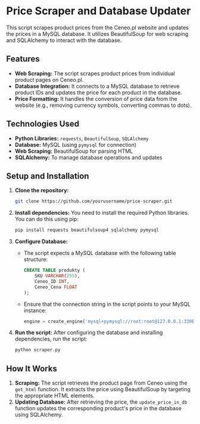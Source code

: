 
# Price Scraper and Database Updater

This script scrapes product prices from the Ceneo.pl website and updates the prices in a MySQL database. It utilizes BeautifulSoup for web scraping and SQLAlchemy to interact with the database.

## Features

- **Web Scraping:** The script scrapes product prices from individual product pages on Ceneo.pl.
- **Database Integration:** It connects to a MySQL database to retrieve product IDs and updates the price for each product in the database.
- **Price Formatting:** It handles the conversion of price data from the website (e.g., removing currency symbols, converting commas to dots).

## Technologies Used

- **Python Libraries:** `requests`, `BeautifulSoup`, `SQLAlchemy`
- **Database:** MySQL (using `pymysql` for connection)
- **Web Scraping:** BeautifulSoup for parsing HTML
- **SQLAlchemy:** To manage database operations and updates

## Setup and Installation

1. **Clone the repository:**
   ```bash
   git clone https://github.com/yourusername/price-scraper.git
   ```

2. **Install dependencies:**
   You need to install the required Python libraries. You can do this using pip:
   ```bash
   pip install requests beautifulsoup4 sqlalchemy pymysql
   ```

3. **Configure Database:**
   - The script expects a MySQL database with the following table structure:
     ```sql
     CREATE TABLE produkty (
         SKU VARCHAR(255),
         Ceneo_ID INT,
         Ceneo_Cena FLOAT
     );
     ```
   - Ensure that the connection string in the script points to your MySQL instance:
     ```python
     engine = create_engine('mysql+pymysql://root:root@127.0.0.1:3306/myapp')
     ```

4. **Run the script:**
   After configuring the database and installing dependencies, run the script:
   ```bash
   python scraper.py
   ```

## How It Works

1. **Scraping:** The script retrieves the product page from Ceneo using the `get_html` function. It extracts the price using BeautifulSoup by targeting the appropriate HTML elements.
2. **Updating Database:** After retrieving the price, the `update_price_in_db` function updates the corresponding product's price in the database using SQLAlchemy.

